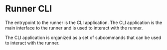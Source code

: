 # Runner CLI

The entrypoint to the runner is the CLI application. The CLI application is the main interface to the runner and is used to interact with the runner.

The CLI application is organized as a set of subcommands that can be used to interact with the runner.
